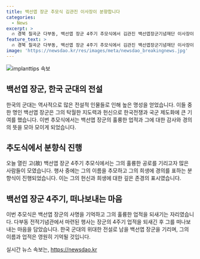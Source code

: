 ```yaml
---
title: 백선엽 장군 추모식 김관진 이사장이 분향합니다
categories:
  - News
excerpt: >
  🔥 경북 칠곡군 다부동, 백선엽 장군 4주기 추모식에서 김관진 백선엽장군기념재단 이사장이 분향하는 모습. (출처: 뉴스1) 🔥
feature_text: >
  🔥 경북 칠곡군 다부동, 백선엽 장군 4주기 추모식에서 김관진 백선엽장군기념재단 이사장이 분향하는 모습. (출처: 뉴스1) 🔥
image: 'https://newsdao.kr/res/images/meta/newsdao_breakingnews.jpg'
---
```


<p><img src="https://newsdao.kr/res/images/meta/newsdao_breakingnews.jpg" alt="implanttips 속보" /></p>

<h2 data-ke-size="size26">백선엽 장군, 한국 군대의 전설</h2>

<p data-ke-size="size16">한국의 군대는 역사적으로 많은 전설적 인물들로 인해 높은 명성을 얻었습니다. 이들 중 한 명인 백선엽 장군은 그의 탁월한 지도력과 헌신으로 한국전쟁과 국군 제도화에 큰 기여를 했습니다. 이번 추모식에서는 백선엽 장군의 훌륭한 업적과 그에 대한 감사와 경의의 뜻을 모아 모이게 되었습니다.</p>

<h2 data-ke-size="size26">추도식에서 분향식 진행</h2>

<p data-ke-size="size16">오늘 열린 고(故) 백선엽 장군 4주기 추모식에서는 그의 훌륭한 공로를 기리고자 많은 사람들이 모였습니다. 행사 중에는 그의 이름을 추모하고 그의 희생에 경의를 표하는 분향식이 진행되었습니다. 이는 그의 헌신과 희생에 대한 깊은 존경의 표시였습니다.</p>

<h2 data-ke-size="size26">백선엽 장군 4주기, 떠나보내는 마음</h2>

<p data-ke-size="size16">이번 추모식은 백선엽 장군의 사명을 기억하고 그의 훌륭한 업적을 되새기는 자리였습니다. 다부동 전적기념관에서 마련된 행사는 장군의 4주기 업적을 되새긴 후 그를 떠나보내는 마음을 담았습니다. 한국 군대의 위대한 전설로 남을 백선엽 장군을 기리며, 그의 이름과 업적은 영원히 기억될 것입니다.</p>
실시간 뉴스 속보는, <a href="https://newsdao.kr" rel="dofollow">https://newsdao.kr</a>


